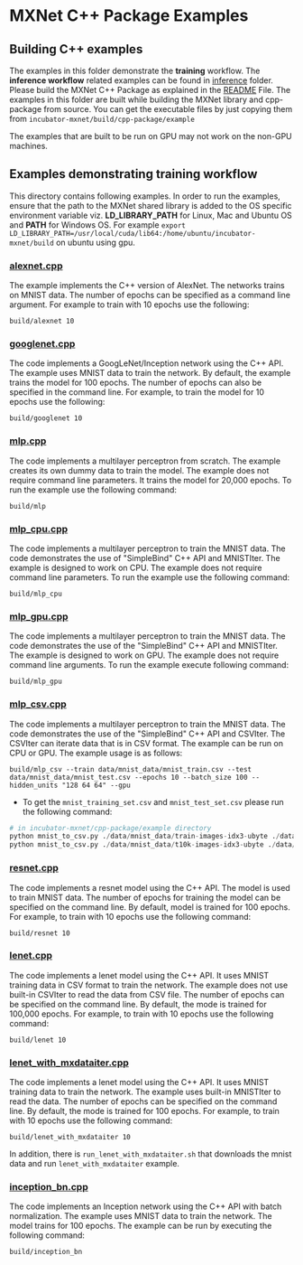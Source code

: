 <!--- Licensed to the Apache Software Foundation (ASF) under one -->
<!--- or more contributor license agreements.  See the NOTICE file -->
<!--- distributed with this work for additional information -->
<!--- regarding copyright ownership.  The ASF licenses this file -->
<!--- to you under the Apache License, Version 2.0 (the -->
<!--- "License"); you may not use this file except in compliance -->
<!--- with the License.  You may obtain a copy of the License at -->

<!---   http://www.apache.org/licenses/LICENSE-2.0 -->

<!--- Unless required by applicable law or agreed to in writing, -->
<!--- software distributed under the License is distributed on an -->
<!--- "AS IS" BASIS, WITHOUT WARRANTIES OR CONDITIONS OF ANY -->
<!--- KIND, either express or implied.  See the License for the -->
<!--- specific language governing permissions and limitations -->
<!--- under the License. -->

# MXNet C++ Package Examples

## Building C++ examples

The examples in this folder demonstrate the **training** workflow. The **inference workflow** related examples can be found in [inference](<https://github.com/apache/incubator-mxnet/blob/master/cpp-package/example/inference>) folder.
Please build the MXNet C++ Package as explained in the [README](<https://github.com/apache/incubator-mxnet/tree/master/cpp-package#building-c-package>) File.
The examples in this folder are built while building the MXNet library and cpp-package from source. You can get the executable files by just copying them from ```incubator-mxnet/build/cpp-package/example```

The examples that are built to be run on GPU may not work on the non-GPU machines.

## Examples demonstrating training workflow

This directory contains following examples. In order to run the examples, ensure that the path to the MXNet shared library is added to the OS specific environment variable viz. **LD\_LIBRARY\_PATH** for Linux, Mac and Ubuntu OS and **PATH** for Windows OS. For example `export LD_LIBRARY_PATH=/usr/local/cuda/lib64:/home/ubuntu/incubator-mxnet/build` on ubuntu using gpu.

### [alexnet.cpp](<https://github.com/apache/incubator-mxnet/blob/master/cpp-package/example/alexnet.cpp>)

The example implements the C++ version of AlexNet. The networks trains on MNIST data. The number of epochs can be specified as a command line argument. For example to train with 10 epochs use the following:

```
build/alexnet 10
```

### [googlenet.cpp](<https://github.com/apache/incubator-mxnet/blob/master/cpp-package/example/googlenet.cpp>)

The code implements a GoogLeNet/Inception network using the C++ API. The example uses MNIST data to train the network. By default, the example trains the model for 100 epochs. The number of epochs can also be specified in the command line. For example, to train the model for 10 epochs use the following:

```
build/googlenet 10
```

### [mlp.cpp](<https://github.com/apache/incubator-mxnet/blob/master/cpp-package/example/mlp.cpp>)

The code implements a multilayer perceptron from scratch. The example creates its own dummy data to train the model. The example does not require command line parameters. It trains the model for 20,000 epochs.
To run the example use the following command:

```
build/mlp
```

### [mlp_cpu.cpp](<https://github.com/apache/incubator-mxnet/blob/master/cpp-package/example/mlp_cpu.cpp>)

The code implements a multilayer perceptron to train the MNIST data. The code demonstrates the use of "SimpleBind"  C++ API and MNISTIter. The example is designed to work on CPU. The example does not require command line parameters.
To run the example use the following command:

```
build/mlp_cpu
```

### [mlp_gpu.cpp](<https://github.com/apache/incubator-mxnet/blob/master/cpp-package/example/mlp_gpu.cpp>)

The code implements a multilayer perceptron to train the MNIST data. The code demonstrates the use of the "SimpleBind"  C++ API and MNISTIter. The example is designed to work on GPU. The example does not require command line arguments. To run the example execute following command:

```
build/mlp_gpu
```

### [mlp_csv.cpp](<https://github.com/apache/incubator-mxnet/blob/master/cpp-package/example/mlp_csv.cpp>)

The code implements a multilayer perceptron to train the MNIST data. The code demonstrates the use of the "SimpleBind"  C++ API and CSVIter. The CSVIter can iterate data that is in CSV format. The example can be run on CPU or GPU. The example usage is as follows:

```
build/mlp_csv --train data/mnist_data/mnist_train.csv --test data/mnist_data/mnist_test.csv --epochs 10 --batch_size 100 --hidden_units "128 64 64" --gpu
```
* To get the `mnist_training_set.csv` and `mnist_test_set.csv` please run the following command:
```python
# in incubator-mxnet/cpp-package/example directory
python mnist_to_csv.py ./data/mnist_data/train-images-idx3-ubyte ./data/mnist_data/train-labels-idx1-ubyte ./data/mnist_data/mnist_train.csv 60000
python mnist_to_csv.py ./data/mnist_data/t10k-images-idx3-ubyte ./data/mnist_data/t10k-labels-idx1-ubyte ./data/mnist_data/mnist_test.csv 10000
```

### [resnet.cpp](<https://github.com/apache/incubator-mxnet/blob/master/cpp-package/example/resnet.cpp>)

The code implements a resnet model using the C++ API. The model is used to train MNIST data. The number of epochs for training the model can be specified on the command line. By default, model is trained for 100 epochs. For example, to train with 10 epochs use the following command:

```
build/resnet 10
```

### [lenet.cpp](<https://github.com/apache/incubator-mxnet/blob/master/cpp-package/example/lenet.cpp>)

The code implements a lenet model using the C++ API. It uses MNIST training data in CSV format to train the network. The example does not use built-in CSVIter to read the data from CSV file. The number of epochs can be specified on the command line. By default, the mode is trained for 100,000 epochs. For example, to train with 10 epochs use the following command:

```
build/lenet 10
```
### [lenet\_with\_mxdataiter.cpp](<https://github.com/apache/incubator-mxnet/blob/master/cpp-package/example/mlp_cpu.cpp>)

The code implements a lenet model using the C++ API. It uses MNIST training data to train the network. The example uses built-in MNISTIter to read the data. The number of epochs can be specified on the command line. By default, the mode is trained for 100 epochs. For example, to train with 10 epochs use the following command:

```
build/lenet_with_mxdataiter 10
```

In addition, there is `run_lenet_with_mxdataiter.sh` that downloads the mnist data and run `lenet_with_mxdataiter` example.

### [inception_bn.cpp](<https://github.com/apache/incubator-mxnet/blob/master/cpp-package/example/inception_bn.cpp>)

The code implements an Inception network using the C++ API with batch normalization. The example uses MNIST data to train the network. The model trains for 100 epochs. The example can be run by executing the following command:

```
build/inception_bn
```
